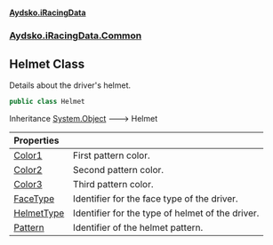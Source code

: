 #### [Aydsko.iRacingData](index.md 'index')
### [Aydsko.iRacingData.Common](index.md#Aydsko.iRacingData.Common 'Aydsko.iRacingData.Common')

## Helmet Class

Details about the driver's helmet.

```csharp
public class Helmet
```

Inheritance [System.Object](https://docs.microsoft.com/en-us/dotnet/api/System.Object 'System.Object') &#129106; Helmet

| Properties | |
| :--- | :--- |
| [Color1](Helmet.Color1.md 'Aydsko.iRacingData.Common.Helmet.Color1') | First pattern color. |
| [Color2](Helmet.Color2.md 'Aydsko.iRacingData.Common.Helmet.Color2') | Second pattern color. |
| [Color3](Helmet.Color3.md 'Aydsko.iRacingData.Common.Helmet.Color3') | Third pattern color. |
| [FaceType](Helmet.FaceType.md 'Aydsko.iRacingData.Common.Helmet.FaceType') | Identifier for the face type of the driver. |
| [HelmetType](Helmet.HelmetType.md 'Aydsko.iRacingData.Common.Helmet.HelmetType') | Identifier for the type of helmet of the driver. |
| [Pattern](Helmet.Pattern.md 'Aydsko.iRacingData.Common.Helmet.Pattern') | Identifier of the helmet pattern. |
